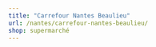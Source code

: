 ```yaml
---
title: "Carrefour Nantes Beaulieu"
url: /nantes/carrefour-nantes-beaulieu/
shop: supermarché
---
```


